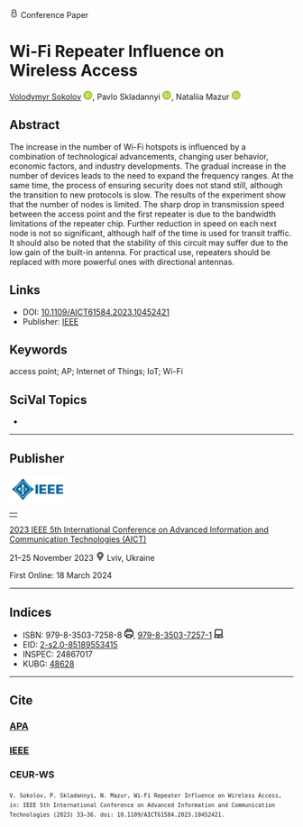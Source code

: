 <img src="/icons/lock.svg" width="16" height="16"> Conference Paper

# Wi-Fi Repeater Influence on Wireless Access

<a href="/">Volodymyr Sokolov</a> <a href="https://orcid.org/0000-0002-9349-7946" target="_blank"><img src="/icons/orcid.svg" width="16" height="16"></a>,
Pavlo Skladannyi <a href="https://orcid.org/0000-0002-7775-6039" target="_blank"><img src="/icons/orcid.svg" width="16" height="16"></a>,
Nataliia Mazur <a href="https://orcid.org/0000-0001-7671-8287" target="_blank"><img src="/icons/orcid.svg" width="16" height="16"></a>

## Abstract

The increase in the number of Wi-Fi hotspots is influenced by a combination of technological advancements, changing user behavior, economic factors, and industry developments. The gradual increase in the number of devices leads to the need to expand the frequency ranges. At the same time, the process of ensuring security does not stand still, although the transition to new protocols is slow. The results of the experiment show that the number of nodes is limited. The sharp drop in transmission speed between the access point and the first repeater is due to the bandwidth limitations of the repeater chip. Further reduction in speed on each next node is not so significant, although half of the time is used for transit traffic. It should also be noted that the stability of this circuit may suffer due to the low gain of the built-in antenna. For practical use, repeaters should be replaced with more powerful ones with directional antennas.

## Links

* DOI: [10.1109/AICT61584.2023.10452421](https://doi.org/10.1109/AICT61584.2023.10452421) 
* Publisher: [IEEE](https://ieeexplore.ieee.org/document/10452421)

## Keywords

access point; AP; Internet of Things; IoT; Wi-Fi

## SciVal Topics
-

***
## Publisher

<img src="/icons/ieee.svg" height="50">

<table>
<tr>
<td style="text-align: left;">
<span class="__dimensions_badge_embed__" data-doi="10.1109/AICT61584.2023.10452421" data-hide-zero-citations="true"></span><script async src="https://badge.dimensions.ai/badge.js" charset="utf-8"></script>
</td>
</tr>
</table>

[2023 IEEE 5th International Conference on Advanced Information and Communication Technologies (AICT)](https://ieeexplore.ieee.org/xpl/conhome/10452416/proceeding)

21–25 November 2023 <img src="/icons/location-pin.svg" width="16" height="16"> Lviv, Ukraine

First Online: 18 March 2024

***
## Indices

* ISBN: 979-8-3503-7258-8 <img src="/icons/print.svg" width="16" height="16">, [979-8-3503-7257-1](https://isbnsearch.org/isbn/979-8-3503-7257-1) <img src="/icons/online.svg" width="16" height="16">
* EID: [2-s2.0-85189553415](http://www.scopus.com/record/display.url?origin=inward&eid=2-s2.0-85189553415)
* INSPEC: 24867017
* KUBG: [48628](http://elibrary.kubg.edu.ua/id/eprint/48628/)

***
## Cite

### [APA](https://citation.crosscite.org/format?doi=10.1109/AICT61584.2023.10452421&style=apa&lang=en-US)

### [IEEE](https://citation.crosscite.org/format?doi=10.1109/AICT61584.2023.10452421&style=ieee&lang=en-US)

### CEUR-WS

<small>`V. Sokolov, P. Skladannyi, N. Mazur, Wi-Fi Repeater Influence on Wireless Access, in: IEEE 5th International Conference on Advanced Information and Communication Technologies (2023) 33–36. doi: 10.1109/AICT61584.2023.10452421.`</small>